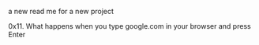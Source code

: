 a new read me for a new project

0x11. What happens when you type google.com in your browser and press Enter 

